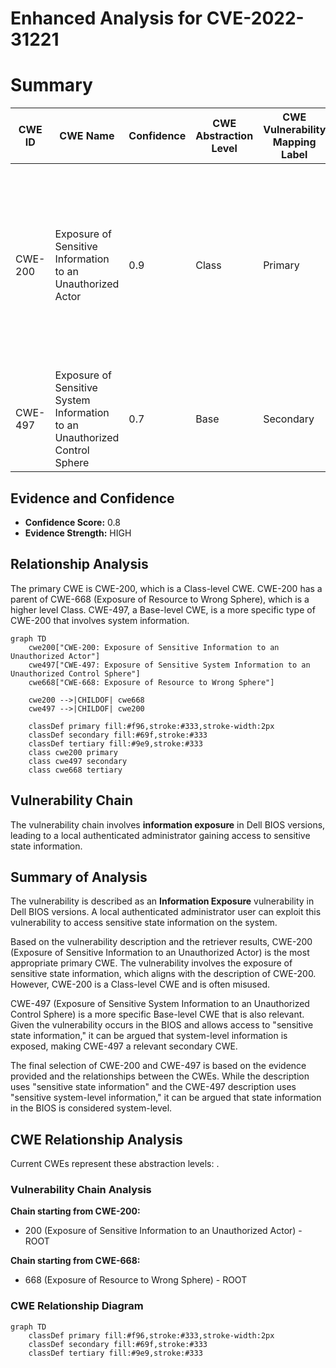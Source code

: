 # Enhanced Analysis for CVE-2022-31221

# Summary
| CWE ID  | CWE Name | Confidence | CWE Abstraction Level | CWE Vulnerability Mapping Label | CWE-Vulnerability Mapping Notes |
|-----------------|-----------------------------------------------------------------|-------------------|-------------------------|-----------------------------------|-------------------------------------------------------------------------------------------------------------|
| CWE-200 | Exposure of Sensitive Information to an Unauthorized Actor | 0.9 | Class | Primary | Discouraged: CWE-200 is commonly misused to represent the loss of confidentiality in a vulnerability, but confidentiality loss is a technical impact - not a root cause error. |
| CWE-497 | Exposure of Sensitive System Information to an Unauthorized Control Sphere | 0.7 | Base | Secondary | Allowed |

## Evidence and Confidence

*   **Confidence Score:** 0.8
*   **Evidence Strength:** HIGH

## Relationship Analysis
The primary CWE is CWE-200, which is a Class-level CWE. CWE-200 has a parent of CWE-668 (Exposure of Resource to Wrong Sphere), which is a higher level Class. CWE-497, a Base-level CWE, is a more specific type of CWE-200 that involves system information.

```mermaid
graph TD
    cwe200["CWE-200: Exposure of Sensitive Information to an Unauthorized Actor"]
    cwe497["CWE-497: Exposure of Sensitive System Information to an Unauthorized Control Sphere"]
    cwe668["CWE-668: Exposure of Resource to Wrong Sphere"]
    
    cwe200 -->|CHILDOF| cwe668
    cwe497 -->|CHILDOF| cwe200
    
    classDef primary fill:#f96,stroke:#333,stroke-width:2px
    classDef secondary fill:#69f,stroke:#333
    classDef tertiary fill:#9e9,stroke:#333
    class cwe200 primary
    class cwe497 secondary
    class cwe668 tertiary
```

## Vulnerability Chain
The vulnerability chain involves **information exposure** in Dell BIOS versions, leading to a local authenticated administrator gaining access to sensitive state information.

## Summary of Analysis
The vulnerability is described as an **Information Exposure** vulnerability in Dell BIOS versions. A local authenticated administrator user can exploit this vulnerability to access sensitive state information on the system.

Based on the vulnerability description and the retriever results, CWE-200 (Exposure of Sensitive Information to an Unauthorized Actor) is the most appropriate primary CWE. The vulnerability involves the exposure of sensitive state information, which aligns with the description of CWE-200. However, CWE-200 is a Class-level CWE and is often misused.

CWE-497 (Exposure of Sensitive System Information to an Unauthorized Control Sphere) is a more specific Base-level CWE that is also relevant. Given the vulnerability occurs in the BIOS and allows access to "sensitive state information," it can be argued that system-level information is exposed, making CWE-497 a relevant secondary CWE.

The final selection of CWE-200 and CWE-497 is based on the evidence provided and the relationships between the CWEs. While the description uses "sensitive state information" and the CWE-497 description uses "sensitive system-level information," it can be argued that state information in the BIOS is considered system-level.


## CWE Relationship Analysis

Current CWEs represent these abstraction levels: .


### Vulnerability Chain Analysis

**Chain starting from CWE-200:**
- 200 (Exposure of Sensitive Information to an Unauthorized Actor) - ROOT


**Chain starting from CWE-668:**
- 668 (Exposure of Resource to Wrong Sphere) - ROOT



### CWE Relationship Diagram

```mermaid
graph TD
    classDef primary fill:#f96,stroke:#333,stroke-width:2px
    classDef secondary fill:#69f,stroke:#333
    classDef tertiary fill:#9e9,stroke:#333
```